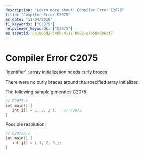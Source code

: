```yaml
---
description: "Learn more about: Compiler Error C2075"
title: "Compiler Error C2075"
ms.date: "11/04/2016"
f1_keywords: ["C2075"]
helpviewer_keywords: ["C2075"]
ms.assetid: 8b1865d2-540b-4117-b982-e7a58a0b6cf7
---
```

# Compiler Error C2075

'identifier' : array initialization needs curly braces

There were no curly braces around the specified array initializer.

The following sample generates C2075:

```c
// C2075.c
int main() {
   int i[] = 1, 2, 3 };   // C2075
}
```

Possible resolution:

```c
// C2075b.c
int main() {
   int j[] = { 1, 2, 3 };
}
```
